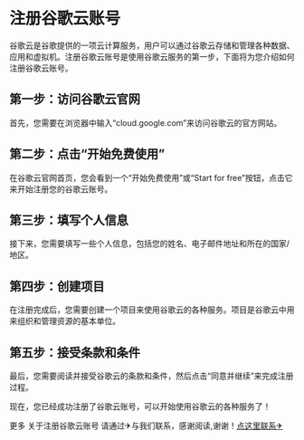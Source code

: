 # 注册谷歌云账号

谷歌云是谷歌提供的一项云计算服务，用户可以通过谷歌云存储和管理各种数据、应用和虚拟机。注册谷歌云账号是使用谷歌云服务的第一步，下面将为您介绍如何注册谷歌云账号。

## 第一步：访问谷歌云官网
首先，您需要在浏览器中输入“cloud.google.com”来访问谷歌云的官方网站。

## 第二步：点击“开始免费使用”
在谷歌云官网首页，您会看到一个“开始免费使用”或“Start for free”按钮，点击它来开始注册您的谷歌云账号。

## 第三步：填写个人信息
接下来，您需要填写一些个人信息，包括您的姓名、电子邮件地址和所在的国家/地区。

## 第四步：创建项目
在注册完成后，您需要创建一个项目来使用谷歌云的各种服务。项目是谷歌云中用来组织和管理资源的基本单位。

## 第五步：接受条款和条件
最后，您需要阅读并接受谷歌云的条款和条件，然后点击“同意并继续”来完成注册过程。

现在，您已经成功注册了谷歌云账号，可以开始使用谷歌云的各种服务了！

更多 关于注册谷歌云账号 请通过✈与我们联系，感谢阅读,谢谢！[点这里联系✈](https://c.k02.cc)